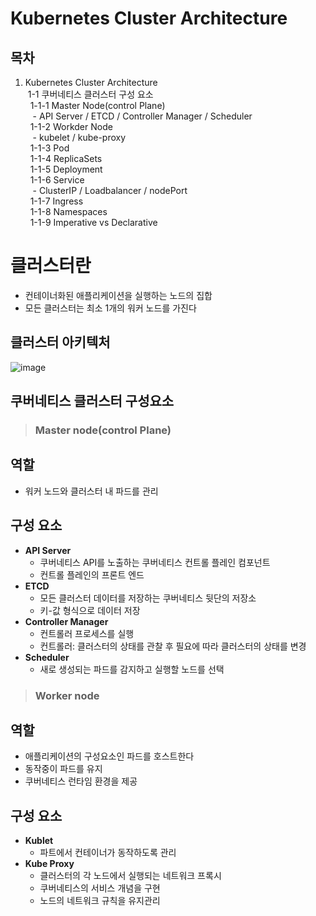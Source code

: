 # Kubernetes Cluster Architecture
## 목차
1. Kubernetes Cluster Architecture  
&nbsp;1-1 쿠버네티스 클러스터 구성 요소  
&nbsp;&nbsp;1-1-1 Master Node(control Plane)  
&nbsp;&nbsp;&nbsp;- API Server / ETCD / Controller Manager / Scheduler  
&nbsp;&nbsp;1-1-2 Workder Node  
&nbsp;&nbsp;&nbsp;- kubelet / kube-proxy  
&nbsp;&nbsp;1-1-3 Pod  
&nbsp;&nbsp;1-1-4 ReplicaSets  
&nbsp;&nbsp;1-1-5 Deployment  
&nbsp;&nbsp;1-1-6 Service  
&nbsp;&nbsp;&nbsp;- ClusterIP / Loadbalancer / nodePort  
&nbsp;&nbsp;1-1-7 Ingress  
&nbsp;&nbsp;1-1-8 Namespaces  
&nbsp;&nbsp;1-1-9 Imperative vs Declarative  


# 클러스터란
  - 컨테이너화된 애플리케이션을 실행하는 노드의 집합
  - 모든 클러스터는 최소 1개의 워커 노드를 가진다
## 클러스터 아키텍처
![image](https://github.com/JunPyo0117/CI-CD/assets/71053769/ebe3d9f7-7fff-4695-b952-533cfee44d38)

## 쿠버네티스 클러스터 구성요소

> ### Master node(control Plane)
## 역할
  - 워커 노드와 클러스터 내 파드를 관리
    
## 구성 요소   
  - **API Server**
    - 쿠버네티스 API를 노출하는 쿠버네티스 컨트롤 플레인 컴포넌트
    - 컨트롤 플레인의 프론트 엔드
  - **ETCD**
    - 모든 클러스터 데이터를 저장하는 쿠버네티스 뒷단의 저장소
    - 키-값 형식으로 데이터 저장
  - **Controller Manager**
    - 컨트롤러 프로세스를 실행
    - 컨트롤러: 클러스터의 상태를 관찰 후 필요에 따라 클러스터의 상태를 변경
  - **Scheduler**
    - 새로 생성되는 파드를 감지하고 실행할 노드를 선택
  
> ### Worker node
## 역할
  - 애플리케이션의 구성요소인 파드를 호스트한다
  - 동작중이 파드를 유지
  - 쿠버네티스 런타임 환경을 제공
   
## 구성 요소   
  - **Kublet**
    - 파트에서 컨테이너가 동작하도록 관리
  - **Kube Proxy**
    - 클러스터의 각 노드에서 실행되는 네트워크 프록시
    - 쿠버네티스의 서비스 개념을 구현
    - 노드의 네트워크 규칙을 유지관리
    
